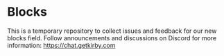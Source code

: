 # Blocks

This is a temporary repository to collect issues and feedback for our new blocks field. Follow announcements and discussions on Discord for more information: https://chat.getkirby.com

